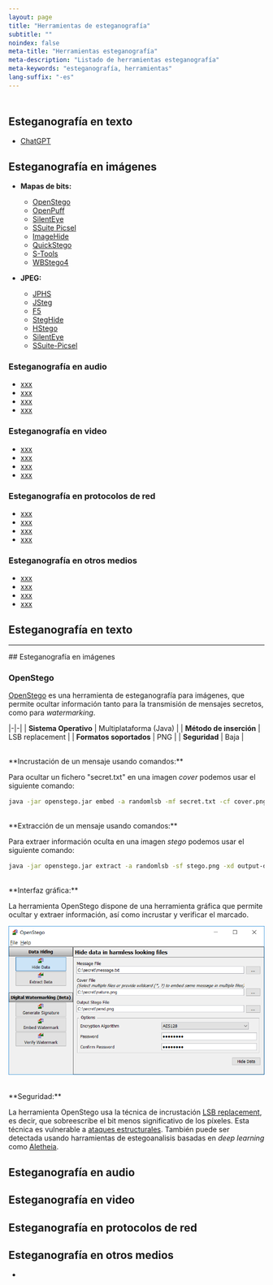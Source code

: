 ```yaml
---
layout: page
title: "Herramientas de esteganografía"
subtitle: "" 
noindex: false
meta-title: "Herramientas esteganografía"
meta-description: "Listado de herramientas esteganografía"
meta-keywords: "esteganografía, herramientas"
lang-suffix: "-es"
---
```



<style>
    [id]::before {
        content: '';
        display: block;
        height:      70px;
        margin-top: -70px;
        visibility: hidden;
    }
</style>

<div class='menu' style='margin-top:50px'></div>

## Esteganografía en texto
- [ChatGPT](#chatgpt)

## Esteganografía en imágenes

- **Mapas de bits:**
   - [OpenStego](#openstego)
   - [OpenPuff](#openpuff)
   - [SilentEye](#silenteye)
   - [SSuite Picsel](#ssuite-picsel)
   - [ImageHide](#imagehide)
   - [QuickStego](#quickstego)
   - [S-Tools](#s-tools)
   - [WBStego4](#wbstego4)

- **JPEG:**
   - [JPHS](#jphs)
   - [JSteg](#jsteg)
   - [F5](#f5)
   - [StegHide](#steghide)
   - [HStego](#hstego)
   - [SilentEye](#silenteye)
   - [SSuite-Picsel](#ssuite-picsel)


### Esteganografía en audio
- [xxx](#xxx)
- [xxx](#xxx)
- [xxx](#xxx)
- [xxx](#xxx)

### Esteganografía en video
- [xxx](#xxx)
- [xxx](#xxx)
- [xxx](#xxx)
- [xxx](#xxx)

### Esteganografía en protocolos de red
- [xxx](#xxx)
- [xxx](#xxx)
- [xxx](#xxx)
- [xxx](#xxx)

### Esteganografía en otros medios
- [xxx](#xxx)
- [xxx](#xxx)
- [xxx](#xxx)
- [xxx](#xxx)








## Esteganografía en texto


<hr>
## Esteganografía en imágenes

### OpenStego

[OpenStego](https://www.openstego.com) es una herramienta de esteganografía
para imágenes, que permite ocultar información tanto para la transmisión de 
mensajes secretos, como para *watermarking*.


|-|-|
| **Sistema Operativo** | Multiplataforma (Java) |
| **Método de inserción** | LSB replacement |
| **Formatos soportados** | PNG |
| **Seguridad** | Baja |


<br>
**Incrustación de un mensaje usando comandos:**

Para ocultar un fichero "secret.txt" en una imagen *cover* podemos usar el
siguiente comando:

```bash
java -jar openstego.jar embed -a randomlsb -mf secret.txt -cf cover.png -sf stego.png
```

<br>
**Extracción de un mensaje usando  comandos:**

Para extraer información oculta en una imagen *stego* podemos usar el
siguiente comando:

```bash
java -jar openstego.jar extract -a randomlsb -sf stego.png -xd output-dir
```

<br>
**Interfaz gráfica:**

La herramienta OpenStego dispone de una herramienta gráfica que permite
ocultar y extraer información, así como incrustar y verificar el marcado.

![OpenStego](/stego/blog/resources/tools-openstego.png?style=centerme)


<br>
**Seguridad:**

La herramienta OpenStego usa la técnica de incrustación 
[LSB replacement](/stego/blog/faq-es/#qué-es-el-lsb-replacement),
es decir, que sobreescribe el bit menos significativo de los píxeles.
Esta técnica es vulnerable a [ataques estructurales](/stego/blog/faq-es/#qué-son-los-ataques-estructurales).
También puede ser detectada usando harramientas de estegoanalisis basadas
en *deep learning* como [Aletheia](https://github.com/daniellerch/aletheia).


## Esteganografía en audio



## Esteganografía en video


## Esteganografía en protocolos de red


## Esteganografía en otros medios
-












